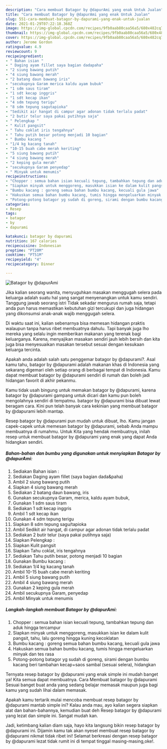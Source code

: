```yaml
---
description: "Cara membuat Batagor by @dapurAmi yang enak Untuk Jualan"
title: "Cara membuat Batagor by @dapurAmi yang enak Untuk Jualan"
slug: 551-cara-membuat-batagor-by-dapurami-yang-enak-untuk-jualan
date: 2021-01-29T07:22:18.368Z
image: https://img-global.cpcdn.com/recipes/9fb0aab80caa56a5/680x482cq70/batagor-by-dapurami-foto-resep-utama.jpg
thumbnail: https://img-global.cpcdn.com/recipes/9fb0aab80caa56a5/680x482cq70/batagor-by-dapurami-foto-resep-utama.jpg
cover: https://img-global.cpcdn.com/recipes/9fb0aab80caa56a5/680x482cq70/batagor-by-dapurami-foto-resep-utama.jpg
author: Jerome Gordon
ratingvalue: 4.9
reviewcount: 9
recipeingredient:
- " Bahan isian "
- " Daging ayam fillet saya bagian dadapaha"
- "2 siung bawang putih"
- "4 siung bawang merah"
- "2 batang daun bawang iris"
- "secukupnya Garam merica kaldu ayam bubuk"
- "1 sdm saus tiram"
- "1 sdt kecap inggris"
- "1 sdt kecap ikan"
- "4 sdm tepung terigu"
- "8 sdm tepung sagutapioka"
- "Sedikit air hangat di campur agar adonan tidak terlalu padat"
- "2 butir telur saya pakai putihnya saja"
- " Pelengkap "
- " Kulit pangsit"
- " Tahu coklat iris tengahnya"
- " Tahu putih besar potong menjadi 10 bagian"
- " Bumbu kacang "
- "1/4 kg kacang tanah"
- "10-15 buah cabe merah keriting"
- "5 siung bawang putih"
- "4 siung bawang merah"
- "2 keping gula merah"
- "secukupnya Garam penyedap"
- " Minyak untuk menumis"
recipeinstructions:
- "Chopper : semua bahan isian kecuali tepung, tambahkan tepung dan aduk hingga tercampur"
- "Siapkan minyak untuk menggoreng, masukkan isian ke dalam kulit pangsit, tahu, lalu goreng hingga kuning kecoklatan"
- "Bumbu kacang : goreng semua bahan bumbu kacang, kecuali gula jawa"
- "Hakuskan semua bahan bumbu kacang, tumis hingga mengeluarkan minyak dan tes rasa"
- "Potong-potong batagor yg sudah di goreng, sirami dengan bumbu kacang beri tambahan kecap+saos sambal (sesuai selera), hidangkan"
categories:
- Resep
tags:
- batagor
- by
- dapurami

katakunci: batagor by dapurami 
nutrition: 167 calories
recipecuisine: Indonesian
preptime: "PT20M"
cooktime: "PT51M"
recipeyield: "4"
recipecategory: Dinner

---
```



![Batagor by @dapurAmi](https://img-global.cpcdn.com/recipes/9fb0aab80caa56a5/680x482cq70/batagor-by-dapurami-foto-resep-utama.jpg)

Jika kalian seorang wanita, menyuguhkan masakan menggugah selera pada keluarga adalah suatu hal yang sangat menyenangkan untuk kamu sendiri. Tanggung jawab seorang istri Tidak sekadar mengurus rumah saja, tetapi anda pun harus memastikan kebutuhan gizi tercukupi dan juga hidangan yang dikonsumsi anak-anak wajib menggugah selera.

Di waktu  saat ini, kalian sebenarnya bisa memesan hidangan praktis walaupun tanpa harus ribet membuatnya dahulu. Tapi banyak juga lho mereka yang selalu ingin memberikan makanan yang terenak bagi keluarganya. Karena, menyajikan masakan sendiri jauh lebih bersih dan kita juga bisa menyesuaikan masakan tersebut sesuai dengan kesukaan keluarga tercinta. 



Apakah anda adalah salah satu penggemar batagor by @dapurami?. Asal kamu tahu, batagor by @dapurami adalah makanan khas di Indonesia yang sekarang digemari oleh setiap orang di berbagai tempat di Indonesia. Kamu dapat membuat batagor by @dapurami sendiri di rumah dan boleh jadi hidangan favorit di akhir pekanmu.

Kamu tidak usah bingung untuk memakan batagor by @dapurami, karena batagor by @dapurami gampang untuk dicari dan kamu pun boleh mengolahnya sendiri di tempatmu. batagor by @dapurami bisa dibuat lewat beragam cara. Kini pun telah banyak cara kekinian yang membuat batagor by @dapurami lebih mantap.

Resep batagor by @dapurami pun mudah untuk dibuat, lho. Kamu jangan capek-capek untuk memesan batagor by @dapurami, sebab Anda mampu membuatnya di rumahmu. Untuk Kita yang hendak membuatnya, inilah resep untuk membuat batagor by @dapurami yang enak yang dapat Anda hidangkan sendiri.

<!--inarticleads1-->

##### Bahan-bahan dan bumbu yang digunakan untuk menyiapkan Batagor by @dapurAmi:

1. Sediakan  Bahan isian :
1. Sediakan  Daging ayam fillet (saya bagian dada&amp;paha)
1. Ambil 2 siung bawang putih
1. Siapkan 4 siung bawang merah
1. Sediakan 2 batang daun bawang, iris
1. Gunakan secukupnya Garam, merica, kaldu ayam bubuk,
1. Gunakan 1 sdm saus tiram
1. Sediakan 1 sdt kecap inggris
1. Ambil 1 sdt kecap ikan
1. Gunakan 4 sdm tepung terigu
1. Siapkan 8 sdm tepung sagu/tapioka
1. Ambil Sedikit air hangat, di campur agar adonan tidak terlalu padat
1. Sediakan 2 butir telur (saya pakai putihnya saja)
1. Siapkan  Pelengkap :
1. Siapkan  Kulit pangsit
1. Siapkan  Tahu coklat, iris tengahnya
1. Sediakan  Tahu putih besar, potong menjadi 10 bagian
1. Gunakan  Bumbu kacang :
1. Sediakan 1/4 kg kacang tanah
1. Ambil 10-15 buah cabe merah keriting
1. Ambil 5 siung bawang putih
1. Ambil 4 siung bawang merah
1. Gunakan 2 keping gula merah
1. Ambil secukupnya Garam, penyedap
1. Ambil  Minyak untuk menumis




<!--inarticleads2-->

##### Langkah-langkah membuat Batagor by @dapurAmi:

1. Chopper : semua bahan isian kecuali tepung, tambahkan tepung dan aduk hingga tercampur
1. Siapkan minyak untuk menggoreng, masukkan isian ke dalam kulit pangsit, tahu, lalu goreng hingga kuning kecoklatan
1. Bumbu kacang : goreng semua bahan bumbu kacang, kecuali gula jawa
1. Hakuskan semua bahan bumbu kacang, tumis hingga mengeluarkan minyak dan tes rasa
1. Potong-potong batagor yg sudah di goreng, sirami dengan bumbu kacang beri tambahan kecap+saos sambal (sesuai selera), hidangkan




Ternyata resep batagor by @dapurami yang enak simple ini mudah banget ya! Kita semua dapat membuatnya. Cara Membuat batagor by @dapurami Sesuai banget buat anda yang sedang belajar memasak maupun juga bagi kamu yang sudah lihai dalam memasak.

Apakah kamu tertarik mulai mencoba membuat resep batagor by @dapurami mantab simple ini? Kalau anda mau, ayo kalian segera siapkan alat dan bahan-bahannya, kemudian buat deh Resep batagor by @dapurami yang lezat dan simple ini. Sangat mudah kan. 

Jadi, ketimbang kalian diam saja, hayo kita langsung bikin resep batagor by @dapurami ini. Dijamin kamu tak akan nyesel membuat resep batagor by @dapurami nikmat tidak ribet ini! Selamat berkreasi dengan resep batagor by @dapurami lezat tidak rumit ini di tempat tinggal masing-masing,oke!.

